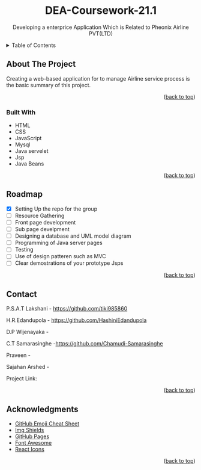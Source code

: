 <div id="top"></div>
<h1 align="center">DEA-Coursework-21.1</h1>
<p align="center">Developing a enterprice Application Which is Related to Pheonix Airline PVT(LTD) </p>
<details>
  <summary>Table of Contents</summary>
  <ol>
    
      <a href="#about-the-project">About The Project</a>
      <ul>
        <li><a href="#built-with">Built With</a></li>
      </ul>
    <li><a href="#roadmap">Roadmap</a></li>
    <li><a href="#contact">Contact</a></li>
    <li><a href="#acknowledgments">Acknowledgments</a></li>
    
  </ol>
</details>


## About The Project
Creating a web-based application for to manage Airline service process is the basic summary of this project.

<p align="right">(<a href="#top">back to top</a>)</p>

### Built With
* HTML
* CSS
* JavaScript
* Mysql
* Java servelet
* Jsp
* Java Beans

<p align="right">(<a href="#top">back to top</a>)</p>

## Roadmap
- [x] Setting Up the repo for the group
- [ ] Resource Gathering
- [ ] Front page development
- [ ] Sub page develpment
- [ ] Designing a database and UML model diagram
- [ ] Programming of Java server pages
- [ ] Testing
- [ ] Use of design patteren such as MVC
- [ ] Clear  demostrations of your prototype Jsps

<p align="right">(<a href="#top">back to top</a>)</p>


## Contact
P.S.A.T Lakshani - https://github.com/tiki985860

H.R.Edandupola   - https://github.com/HashiniEdandupola

D.P Wijenayaka   -

C.T Samarasinghe -https://github.com/Chamudi-Samarasinghe

Praveen          -

Sajahan Arshed   -


Project Link:

<p align="right">(<a href="#top">back to top</a>)</p>

## Acknowledgments
* [GitHub Emoji Cheat Sheet](https://www.webpagefx.com/tools/emoji-cheat-sheet)
* [Img Shields](https://shields.io)
* [GitHub Pages](https://pages.github.com)
* [Font Awesome](https://fontawesome.com)
* [React Icons](https://react-icons.github.io/react-icons/search)

<p align="right">(<a href="#top">back to top</a>)</p>
